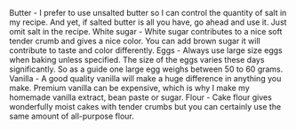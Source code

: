 Butter - I prefer to use unsalted butter so I can control the quantity of salt in my recipe. And yet, if salted butter is all you have, go ahead and use it. Just omit salt in the recipe.
White sugar - White sugar contributes to a nice soft tender crumb and gives a nice color. You can add brown sugar it will contribute to taste and color differently. 
Eggs - Always use large size eggs when baking unless specified. The size of the eggs varies these days significantly. So as a guide one large egg weighs between 50 to 60 grams.
Vanilla - A good quality vanilla will make a huge difference in anything you make. Premium vanilla can be expensive, which is why I make my homemade vanilla extract, bean paste or sugar.
Flour - Cake flour gives wonderfully moist cakes with tender crumbs but you can certainly use the same amount of all-purpose flour.
